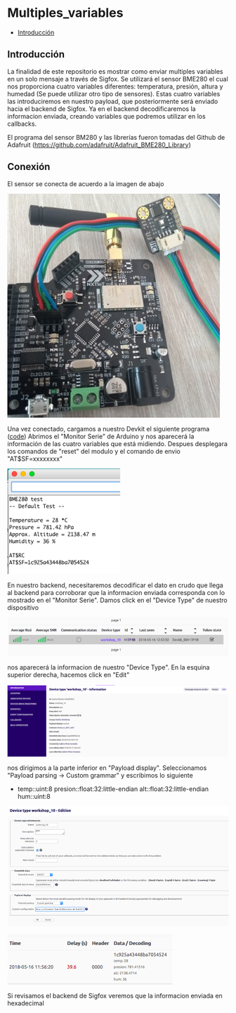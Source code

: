 Multiples_variables
=============

-	[Introducción](#introducción)

Introducción
------------

La finalidad de este repositorio es mostrar como enviar multiples variables en un solo mensaje a través de Sigfox. 
Se utilizará el sensor BME280 el cual nos proporciona cuatro variables diferentes: temperatura, presión, 
altura y humedad (Se puede utilizar otro tipo de sensores). Estas cuatro variables las introduciremos 
en nuestro payload, que posteriormente será enviado hacia el backend de Sigfox. Ya en el backend decodificaremos la informacion 
enviada, creando variables que podremos utilizar en los callbacks.

El programa del sensor BM280 y las librerías fueron tomadas del Github de Adafruit (https://github.com/adafruit/Adafruit_BME280_Library)

Conexión
--------

El sensor se conecta de acuerdo a la imagen de abajo

![dev1](https://github.com/NXTIoT/Multiples_variables/blob/master/imagenes/bme1.png?raw=true)

Una vez conectado, cargamos a nuestro Devkit el siguiente programa ([code](https://github.com/NXTIoT/Multiples_variables/blob/master/BME280_sigfox/bme280_sigfox.ino))
Abrimos el "Monitor Serie" de Arduino y nos aparecerá la información de las cuatro variables que está midiendo. Despues desplegara 
los comandos de "reset" del modulo y el comando de envio "AT$SF=xxxxxxxx"

![dev1](https://github.com/NXTIoT/Multiples_variables/blob/master/imagenes/bme2.png?raw=true)

En nuestro backend, necesitaremos decodificar el dato en crudo que llega al backend para corroborar que la informacion enviada corresponda 
con lo mostrado en el "Monitor Serie". Damos click en el "Device Type" de nuestro dispositivo

![dev1](https://github.com/NXTIoT/Multiples_variables/blob/master/imagenes/bme4.png?raw=true)

nos aparecerá la informacion de nuestro "Device Type". En la esquina superior derecha, hacemos click en "Edit" 

![dev1](https://github.com/NXTIoT/Multiples_variables/blob/master/imagenes/bme5.png?raw=true)

nos dirigimos a la parte inferior en "Payload display". Seleccionamos "Payload parsing -> Custom grammar" y escribimos lo siguiente

-	temp::uint:8 presion::float:32:little-endian alt::float:32:little-endian hum::uint:8

![dev1](https://github.com/NXTIoT/Multiples_variables/blob/master/imagenes/bme6.png?raw=true)


![dev1](https://github.com/NXTIoT/Multiples_variables/blob/master/imagenes/bme3.png?raw=true)


Si revisamos el backend de Sigfox veremos que la informacion enviada en hexadecimal 

